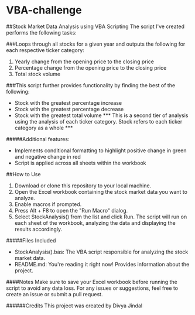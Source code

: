 # VBA-challenge

##Stock Market Data Analysis using VBA Scripting
The script I've created performs the following tasks:

###Loops through all stocks for a given year and outputs the following for each respective ticker category:
1. Yearly change from the opening price to the closing price
2. Percentage change from the opening price to the closing price
3. Total stock volume

###This script further provides functionality by finding the best of the following:
+ Stock with the greatest percentage increase
+ Stock with the greatest percentage decrease
+ Stock with the greatest total volume
*** This is a second tier of analysis using the analysis of each ticker category. Stock refers to each ticker category as a whole ***

#####Additional features:
- Implements conditional formatting to highlight positive change in green and negative change in red
- Script is applied across all sheets within the workbook


##How to Use
1. Download or clone this repository to your local machine.
2. Open the Excel workbook containing the stock market data you want to analyze.
3. Enable macros if prompted.
4. Press Alt + F8 to open the "Run Macro" dialog.
5. Select StockAnalysis() from the list and click Run.
The script will run on each sheet of the workbook, analyzing the data and displaying the results accordingly.

#####Files Included
* StockAnalysis().bas: The VBA script responsible for analyzing the stock market data.
* README.md: You're reading it right now! Provides information about the project.

####Notes
Make sure to save your Excel workbook before running the script to avoid any data loss.
For any issues or suggestions, feel free to create an issue or submit a pull request.

######Credits
This project was created by Divya Jindal
